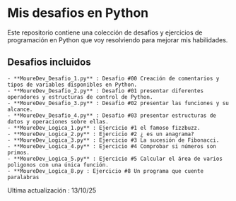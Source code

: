 # Mis desafios en Python


Este repositorio contiene una colección de desafíos y ejercicios de programación en Python que voy resolviendo para mejorar mis habilidades.

## Desafios incluidos

    - **MoureDev_Desafio_1.py** : Desafio #00 Creación de comentarios y tipos de variables disponibles en Python.
    - **MoureDev_Desafio_2.py** : Desafio #01 presentar diferentes operadores y estructuras de control de Python.
    - **MoureDev_Desafio_3.py** : Desafio #02 presentar las funciones y su alcance.
    - **MoureDev_Desafio_4.py** : Desafio #03 presentar estructuras de datos y operaciones sobre ellas.
    - **MoureDev_Logica_1.py** : Ejercicio #1 el famoso fizzbuzz.
    - **MoureDev_Logica_2.py** : Ejercicio #2 ¿ es un anagrama?
    - **MoureDev_Logica_3.py** : Ejercicio #3 La sucesión de Fibonacci.
    - **MoureDev_Logica_4.py** : Ejercicio #4 Comprobar si números son primos.
    - **MoureDev_Logica_5.py** : Ejercicio #5 Calcular el área de varios poligonos con una única función.
    - **MoureDev_Logica_8.py : Ejercicio #8 Un programa que cuente paralabras

Ultima actualización : 13/10/25